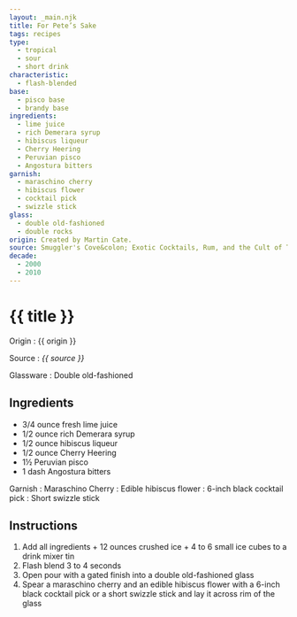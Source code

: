 ```yaml
---
layout: _main.njk
title: For Pete’s Sake
tags: recipes
type:
  - tropical
  - sour
  - short drink
characteristic:
  - flash-blended
base:
  - pisco base
  - brandy base
ingredients:
  - lime juice
  - rich Demerara syrup
  - hibiscus liqueur
  - Cherry Heering
  - Peruvian pisco
  - Angostura bitters
garnish:
  - maraschino cherry
  - hibiscus flower
  - cocktail pick
  - swizzle stick
glass:
  - double old-fashioned
  - double rocks
origin: Created by Martin Cate.
source: Smuggler's Cove&colon; Exotic Cocktails, Rum, and the Cult of Tiki
decade:
  - 2000
  - 2010
---
```

<!-- markdownlint-disable MD025 -->
# {{ title }}
<!-- markdownlint-disable MD025 -->

Origin
  : {{ origin }}

Source
  : <cite>{{ source }}</cite>

Glassware
  : Double old-fashioned

## Ingredients

* 3/4 ounce fresh lime juice
* 1/2 ounce rich Demerara syrup
* 1/2 ounce hibiscus liqueur
* 1/2 ounce Cherry Heering
* 1&frac12; Peruvian pisco
* 1 dash Angostura bitters

Garnish
  : Maraschino Cherry
  : Edible hibiscus flower
  : 6-inch black cocktail pick
  : Short swizzle stick

## Instructions

1. Add all ingredients + 12 ounces crushed ice + 4 to 6 small ice cubes to a drink mixer tin
2. Flash blend 3 to 4 seconds
3. Open pour with a gated finish into a double old-fashioned glass
4. Spear a maraschino cherry and an edible hibiscus flower with a 6-inch black cocktail pick or a short swizzle stick and lay it across rim of the glass
